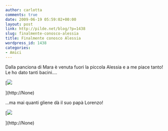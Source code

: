```yaml
---
author: carlotta
comments: true
date: 2009-06-19 05:59:02+00:00
layout: post
link: http://pilde.net/blog/?p=1438
slug: finalmente-conosco-alessia
title: Finalmente conosco Alessia
wordpress_id: 1438
categories:
- Amici
---
```


Dalla panciona di Mara è venuta fuori la piccola Alessia e a me piace tanto! Le ho dato tanti bacini....

[![]({{baseurl}}/uploads/2009/06/alessia.jpg)


](http://None)




...ma mai quanti gliene dà il suo papà Lorenzo!

[![]({{baseurl}}/uploads/2009/06/alessia_lory.jpg)


](http://None)



